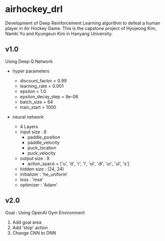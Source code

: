 # airhockey_drl
Development of Deep Reinforcement Learning algorithm to defeat a human player in Air Hockey Game.
This is the capstone project of Hyojeong Kim, Namki Yu and Kyungeun Kim in Hanyang University.

## v1.0
Using Deep Q Network

* hyper parameters
    - discount_factor = 0.99
    - learning_rate = 0.001
    - epsilon = 1.0
    - epsilon_decay_step = 9e-06
    - batch_size = 64
    - train_start = 1000

* neural network
    - 4 Layers
    - input size : 8    
        - paddle_position
        - paddle_velocity
        - puck_location
        - puck_velocity
    - output size : 9
        - action_space = ['u', 'd', 'r', 'l', 'ul', 'dl', 'ur', 'ul', 's']
    - hidden size : (24, 24)
    - initializer : 'he_uniform' 
    - loss : 'mse'
    - optimizer : 'Adam'

## v2.0
Goal : Using OpenAI Gym Environment
1. Add goal area
2. Add 'stop' action
3. Change CNN to DNN
